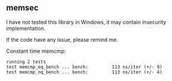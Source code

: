 memsec
------

I have not tested this library in Windows, it may contain insecurity implementation.

If the code have any issue, please remind me.


Constant time memcmp:

```
running 2 tests
test memcmp_eq_bench ... bench:         113 ns/iter (+/- 9)
test memcmp_nq_bench ... bench:         113 ns/iter (+/- 4)
```
